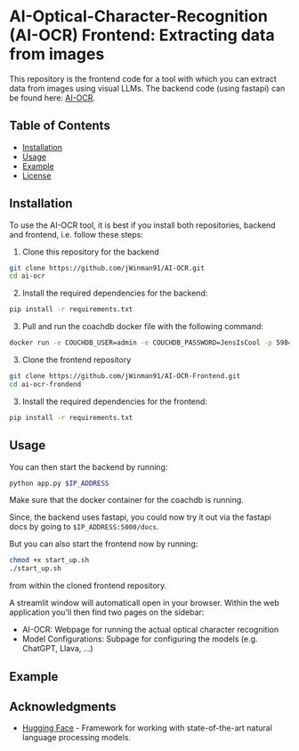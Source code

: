 # AI-Optical-Character-Recognition (AI-OCR) Frontend: Extracting data from images


This repository is the frontend code for a tool with which you can extract data from images using visual LLMs.
The backend code (using fastapi) can be found here: [AI-OCR](https://github.com/jWinman91/AI-OCR).

## Table of Contents

- [Installation](#Installation)
- [Usage](#Usage)
- [Example](#Example)
- [License](#license)


## Installation

To use the AI-OCR tool, it is best if you install both repositories, backend and frontend, i.e. follow these steps:
1. Clone this repository for the backend
```bash
git clone https://github.com/jWinman91/AI-OCR.git
cd ai-ocr
```
2. Install the required dependencies for the backend:
```bash
pip install -r requirements.txt
```
3. Pull and run the coachdb docker file with the following command:
```bash
docker run -e COUCHDB_USER=admin -e COUCHDB_PASSWORD=JensIsCool -p 5984:5984 -d --name config_db couchdb:latest
```
3. Clone the frontend repository
```bash
git clone https://github.com/jWinman91/AI-OCR-Frontend.git
cd ai-ocr-frondend
```
3. Install the required dependencies for the frontend:
```bash
pip install -r requirements.txt
```

## Usage

You can then start the backend by running:
```bash
python app.py $IP_ADDRESS
```
Make sure that the docker container for the coachdb is running.

Since, the backend uses fastapi, you could now try it out via the fastapi docs by going to ```$IP_ADDRESS:5000/docs```.

But you can also start the frontend now by running:
``` bash
chmod +x start_up.sh
./start_up.sh
```
from within the cloned frontend repository.

A streamlit window will automaticall open in your browser.
Within the web application you'll then find two pages on the sidebar:
* AI-OCR: Webpage for running the actual optical character recognition
* Model Configurations: Subpage for configuring the models (e.g. ChatGPT, Llava, ...)


## Example




## Acknowledgments

- [Hugging Face](https://huggingface.co/) - Framework for working with state-of-the-art natural language processing models.
